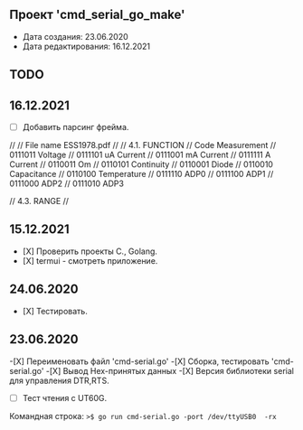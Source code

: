 Проект 'cmd_serial_go_make'
---------------------------
 - Дата создания:             23.06.2020
 - Дата редактирования:       16.12.2021

TODO
----

16.12.2021
----------
 - [ ]  Добавить парсинг фрейма.

//
// File name ESS1978.pdf
//
// 4.1. FUNCTION
//  Code      Measurement
//  0111011   Voltage
//  0111101   uA Current
//  0111001   mA Current
//  0111111    A Current
//  0110011   Om
//  0110101   Continuity
//  0110001   Diode
//  0110010   Capacitance
//  0110100   Temperature
//  0111110   ADP0
//  0111100   ADP1
//  0111000   ADP2
//  0111010   ADP3

// 4.3. RANGE
//


15.12.2021
----------
 - [Х] Проверить проекты C., Golang.
 - [Х] termui - смотреть приложение.


24.06.2020
----------
 - [Х] Тестировать.

23.06.2020
----------
 -[Х] Переименовать файл  'cmd-serial.go'
 -[Х] Сборка, тестировать 'cmd-serial.go'
 -[Х] Вывод Hex-принятых данных
 -[Х] Версия библиотеки serial для управления DTR,RTS.
 -[ ] Тест чтения с UT60G.


  Командная строка:
      ```
      >$ go run cmd-serial.go -port /dev/ttyUSB0  -rx
      ```
